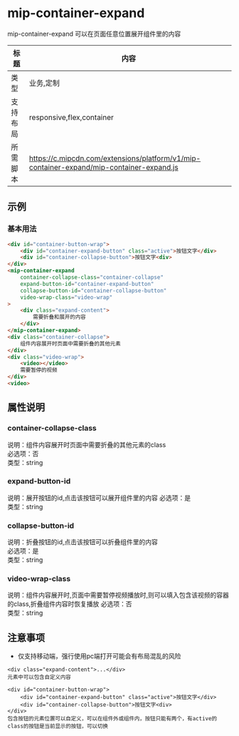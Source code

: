 ﻿# mip-container-expand
mip-container-expand 可以在页面任意位置展开组件里的内容

标题|内容
----|----
类型|业务,定制
支持布局|responsive,flex,container
所需脚本|https://c.mipcdn.com/extensions/platform/v1/mip-container-expand/mip-container-expand.js

## 示例

### 基本用法
```html
<div id="container-button-wrap">
    <div id="container-expand-button" class="active">按钮文字</div>
    <div id="container-collapse-button">按钮文字<div>
</div>
<mip-container-expand 
    container-collapse-class="container-collapse"
    expand-button-id="container-expand-button"
    collapse-button-id="container-collapse-button"
    video-wrap-class="video-wrap"
>
    <div class="expand-content">
        需要折叠和展开的内容
    </div>
</mip-container-expand>
<div class="container-collapse">
    组件内容展开时页面中需要折叠的其他元素
</div>
<div class="video-wrap">
    <video></video>
    需要暂停的视频
</div>
<video>
``` 

## 属性说明

### container-collapse-class
说明：组件内容展开时页面中需要折叠的其他元素的class           
必选项：否                   
类型：string

### expand-button-id
说明：展开按钮的id,点击该按钮可以展开组件里的内容
必选项：是                               
类型：string

### collapse-button-id
说明：折叠按钮的id,点击该按钮可以折叠组件里的内容           
必选项：是  
类型：string

### video-wrap-class
说明：组件内容展开时,页面中需要暂停视频播放时,则可以填入包含该视频的容器的class,折叠组件内容时恢复播放 
必选项：否                               
类型：string


## 注意事项  
- 仅支持移动端，强行使用pc端打开可能会有布局混乱的风险
```
<div class="expand-content">...</div> 
元素中可以包含自定义内容
```
```
<div id="container-button-wrap">
    <div id="container-expand-button" class="active">按钮文字</div>
    <div id="container-collapse-button">按钮文字<div>
</div>
包含按钮的元素位置可以自定义，可以在组件外或组件内，按钮只能有两个，有active的class的按钮是当前显示的按钮，可以切换
```